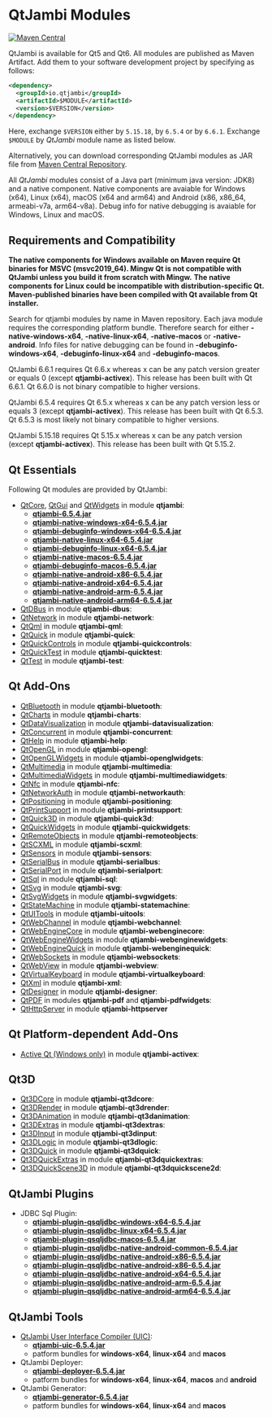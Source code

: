 # QtJambi Modules

[![Maven Central](https://maven-badges.herokuapp.com/maven-central/io.qtjambi/qtjambi/badge.svg)](https://search.maven.org/artifact/io.qtjambi/qtjambi)

QtJambi is available for Qt5 and Qt6. All modules are published as Maven Artifact. Add them to your software development project by specifying as follows:

```xml
<dependency>
  <groupId>io.qtjambi</groupId>
  <artifactId>$MODULE</artifactId>
  <version>$VERSION</version>
</dependency>
```
Here, exchange `$VERSION` either by `5.15.18`, by `6.5.4` or by `6.6.1`. Exchange `$MODULE` by *QtJambi* module name as listed below.

Alternatively, you can download corresponding QtJambi modules as JAR file from [Maven Central Repository](https://search.maven.org/search?q=io.qtjambi).

All *QtJambi* modules consist of a Java part (minimum java version: JDK8) and a native component. 
Native components are avaiable for Windows (x64), Linux (x64), macOS (x64 and arm64) and Android (x86, x86_64, armeabi-v7a, arm64-v8a). 
Debug info for native debugging is avaiable for Windows, Linux and macOS.

## Requirements and Compatibility

**The native components for Windows available on Maven require Qt binaries for MSVC (msvc2019_64). Mingw Qt is not compatible with QtJambi unless you build it from scratch with Mingw.**
**The native components for Linux could be incompatible with distribution-specific Qt. Maven-published binaries have been compiled with Qt available from Qt installer.**

Search for qtjambi modules by name in Maven repository. Each java module requires the corresponding platform bundle. Therefore search for either 
**<module>-native-windows-x64**, **<module>-native-linux-x64**, **<module>-native-macos** or **<module>-native-android**. 
Info files for native debugging can be found in **<module>-debuginfo-windows-x64**, **<module>-debuginfo-linux-x64** and **<module>-debuginfo-macos**.

QtJambi 6.6.1 requires Qt 6.6.x whereas x can be any patch version greater or equals 0 (except **qtjambi-activex**).
This release has been built with Qt 6.6.1. Qt 6.6.0 is not binary compatible to higher versions.

QtJambi 6.5.4 requires Qt 6.5.x whereas x can be any patch version less or equals 3 (except **qtjambi-activex**).
This release has been built with Qt 6.5.3. Qt 6.5.3 is most likely not binary compatible to higher versions.

QtJambi 5.15.18 requires Qt 5.15.x whereas x can be any patch version (except **qtjambi-activex**).
This release has been built with Qt 5.15.2.

## Qt Essentials

Following Qt modules are provided by QtJambi:

* [QtCore](https://doc.qt.io/qt-6/qtcore-index.html), [QtGui](https://doc.qt.io/qt-6/qtgui-index.html) and [QtWidgets](https://doc.qt.io/qt-6/qtwidgets-index.html) in module **qtjambi**:
    * [**qtjambi-6.5.4.jar**](https://search.maven.org/artifact/io.qtjambi/qtjambi/6.5.4/jar)
    * [**qtjambi-native-windows-x64-6.5.4.jar**](https://search.maven.org/artifact/io.qtjambi/qtjambi-native-windows-x64/6.5.4/jar)
    * [**qtjambi-debuginfo-windows-x64-6.5.4.jar**](https://search.maven.org/artifact/io.qtjambi/qtjambi-debuginfo-windows-x64/6.5.4/jar)
    * [**qtjambi-native-linux-x64-6.5.4.jar**](https://search.maven.org/artifact/io.qtjambi/qtjambi-native-linux-x64/6.5.4/jar)
    * [**qtjambi-debuginfo-linux-x64-6.5.4.jar**](https://search.maven.org/artifact/io.qtjambi/qtjambi-debuginfo-linux-x64/6.5.4/jar)
    * [**qtjambi-native-macos-6.5.4.jar**](https://search.maven.org/artifact/io.qtjambi/qtjambi-native-macos/6.5.4/jar)
    * [**qtjambi-debuginfo-macos-6.5.4.jar**](https://search.maven.org/artifact/io.qtjambi/qtjambi-debuginfo-macos/6.5.4/jar)
    * [**qtjambi-native-android-x86-6.5.4.jar**](https://search.maven.org/artifact/io.qtjambi/qtjambi-native-android-x86/6.5.4/jar)
    * [**qtjambi-native-android-x64-6.5.4.jar**](https://search.maven.org/artifact/io.qtjambi/qtjambi-native-android-x64/6.5.4/jar)
    * [**qtjambi-native-android-arm-6.5.4.jar**](https://search.maven.org/artifact/io.qtjambi/qtjambi-native-android-arm/6.5.4/jar)
    * [**qtjambi-native-android-arm64-6.5.4.jar**](https://search.maven.org/artifact/io.qtjambi/qtjambi-native-android-arm64/6.5.4/jar)
* [QtDBus](https://doc.qt.io/qt-6/qtdbus-index.html) in module **qtjambi-dbus**:
* [QtNetwork](https://doc.qt.io/qt-6/qtnetwork-index.html) in module **qtjambi-network**:
* [QtQml](https://doc.qt.io/qt-6/qtqml-index.html) in module **qtjambi-qml**:
* [QtQuick](https://doc.qt.io/qt-6/qtquick-index.html) in module **qtjambi-quick**:
* [QtQuickControls](https://doc.qt.io/qt-6/qtquickcontrols-index.html) in module **qtjambi-quickcontrols**:
* [QtQuickTest](https://doc.qt.io/qt-6/qtquicktest-index.html) in module **qtjambi-quicktest**:
* [QtTest](https://doc.qt.io/qt-6/qttest-index.html) in module **qtjambi-test**:

## Qt Add-Ons

* [QtBluetooth](https://doc.qt.io/qt-6/qtbluetooth-index.html) in module **qtjambi-bluetooth**:
* [QtCharts](https://doc.qt.io/qt-6/qtcharts-index.html) in module **qtjambi-charts**:
* [QtDataVisualization](https://doc.qt.io/qt-6/qtdatavisualization-index.html) in module **qtjambi-datavisualization**:
* [QtConcurrent](https://doc.qt.io/qt-6/qtconcurrent-index.html) in module **qtjambi-concurrent**:
* [QtHelp](https://doc.qt.io/qt-6/qthelp-index.html) in module **qtjambi-help**:
* [QtOpenGL](https://doc.qt.io/qt-6/qtopengl-index.html) in module **qtjambi-opengl**:
* [QtOpenGLWidgets](https://doc.qt.io/qt-6/qtopenglwidgets-module.html) in module **qtjambi-openglwidgets**:
* [QtMultimedia](https://doc.qt.io/qt-6/qtmultimedia-index.html) in module **qtjambi-multimedia**:
* [QtMultimediaWidgets](https://doc.qt.io/qt-6/qtmultimedia-index.html) in module **qtjambi-multimediawidgets**:
* [QtNfc](https://doc.qt.io/qt-6/qtnfc-index.html) in module **qtjambi-nfc**:
* [QtNetworkAuth](https://doc.qt.io/qt-6/qtnetworkauth-index.html) in module **qtjambi-networkauth**:
* [QtPositioning](https://doc.qt.io/qt-6/qtpositioning-index.html) in module **qtjambi-positioning**:
* [QtPrintSupport](https://doc.qt.io/qt-6/qtprintsupport-index.html) in module **qtjambi-printsupport**:
* [QtQuick3D](https://doc.qt.io/qt-6/qtquick3d-index.html) in module **qtjambi-quick3d**:
* [QtQuickWidgets](https://doc.qt.io/qt-6/qtquickwidgets-module.html) in module **qtjambi-quickwidgets**:
* [QtRemoteObjects](https://doc.qt.io/qt-6/qtremoteobjects-module.html) in module **qtjambi-remoteobjects**:
* [QtSCXML](https://doc.qt.io/qt-6/qtscxml-index.html) in module **qtjambi-scxml**:
* [QtSensors](https://doc.qt.io/qt-6/qtsensors-index.html) in module **qtjambi-sensors**:
* [QtSerialBus](https://doc.qt.io/qt-6/qtserialbus-index.html) in module **qtjambi-serialbus**:
* [QtSerialPort](https://doc.qt.io/qt-6/qtserialport-index.html) in module **qtjambi-serialport**:
* [QtSql](https://doc.qt.io/qt-6/qtsql-index.html) in module **qtjambi-sql**:
* [QtSvg](https://doc.qt.io/qt-6/qtsvg-index.html) in module **qtjambi-svg**:
* [QtSvgWidgets](https://doc.qt.io/qt-6/qtsvg-index.html) in module **qtjambi-svgwidgets**:
* [QtStateMachine](https://doc.qt.io/qt-6/qtstatemachine-index.html) in module **qtjambi-statemachine**:
* [QtUITools](https://doc.qt.io/qt-6/qtuitools-index.html) in module **qtjambi-uitools**:
* [QtWebChannel](https://doc.qt.io/qt-6/qtwebchannel-index.html) in module **qtjambi-webchannel**:
* [QtWebEngineCore](https://doc.qt.io/qt-6/qtwebengine-index.html) in module **qtjambi-webenginecore**:
* [QtWebEngineWidgets](https://doc.qt.io/qt-6/qtwebengine-index.html) in module **qtjambi-webenginewidgets**:
* [QtWebEngineQuick](https://doc.qt.io/qt-6/qtwebengine-index.html) in module **qtjambi-webenginequick**:
* [QtWebSockets](https://doc.qt.io/qt-6/qtwebsockets-index.html) in module **qtjambi-websockets**:
* [QtWebView](https://doc.qt.io/qt-6/qtwebview-index.html) in module **qtjambi-webview**:
* [QtVirtualKeyboard](https://doc.qt.io/qt-6/qtvirtualkeyboard-index.html) in module **qtjambi-virtualkeyboard**:
* [QtXml](https://doc.qt.io/qt-6/qtxml-index.html) in module **qtjambi-xml**:
* [QtDesigner](https://doc.qt.io/qt-6/qtdesigner-manual.html) in module **qtjambi-designer**:
* [QtPDF](https://doc.qt.io/qt-6/qtpdf-index.html) in modules **qtjambi-pdf** and **qtjambi-pdfwidgets**:
* [QtHttpServer](https://doc.qt.io/qt-6/qthttpserver-index.html) in module **qtjambi-httpserver**

## Qt Platform-dependent Add-Ons

* [Active Qt (Windows only)](https://doc.qt.io/qt-6/activeqt-manual.html) in module **qtjambi-activex**:

## Qt3D

* [Qt3DCore](https://doc.qt.io/qt-6/qt3d-index.html) in module **qtjambi-qt3dcore**:
* [Qt3DRender](https://doc.qt.io/qt-6/qt3d-index.html) in module **qtjambi-qt3drender**:
* [Qt3DAnimation](https://doc.qt.io/qt-6/qt3d-index.html) in module **qtjambi-qt3danimation**:
* [Qt3DExtras](https://doc.qt.io/qt-6/qt3d-index.html) in module **qtjambi-qt3dextras**:
* [Qt3DInput](https://doc.qt.io/qt-6/qt3d-index.html) in module **qtjambi-qt3dinput**:
* [Qt3DLogic](https://doc.qt.io/qt-6/qt3d-index.html) in module **qtjambi-qt3dlogic**:
* [Qt3DQuick](https://doc.qt.io/qt-6/qt3d-index.html) in module **qtjambi-qt3dquick**:
* [Qt3DQuickExtras](https://doc.qt.io/qt-6/qt3d-index.html) in module **qtjambi-qt3dquickextras**:
* [Qt3DQuickScene3D](https://doc.qt.io/qt-6/qt3d-index.html) in module **qtjambi-qt3dquickscene2d**:

## QtJambi Plugins

* JDBC Sql Plugin:
    * [**qtjambi-plugin-qsqljdbc-windows-x64-6.5.4.jar**](https://search.maven.org/artifact/io.qtjambi/qtjambi-plugin-qsqljdbc-windows-x64/6.5.4/jar)
    * [**qtjambi-plugin-qsqljdbc-linux-x64-6.5.4.jar**](https://search.maven.org/artifact/io.qtjambi/qtjambi-plugin-qsqljdbc-linux-x64/6.5.4/jar)
    * [**qtjambi-plugin-qsqljdbc-macos-6.5.4.jar**](https://search.maven.org/artifact/io.qtjambi/qtjambi-plugin-qsqljdbc-macos/6.5.4/jar)
    * [**qtjambi-plugin-qsqljdbc-native-android-common-6.5.4.jar**](https://search.maven.org/artifact/io.qtjambi/qtjambi-plugin-qsqljdbc-native-android-common/6.5.4/jar)
    * [**qtjambi-plugin-qsqljdbc-native-android-x86-6.5.4.jar**](https://search.maven.org/artifact/io.qtjambi/qtjambi-plugin-qsqljdbc-native-android-x86/6.5.4/jar)
    * [**qtjambi-plugin-qsqljdbc-native-android-x86-6.5.4.jar**](https://search.maven.org/artifact/io.qtjambi/qtjambi-plugin-qsqljdbc-native-android-x86/6.5.4/jar)
    * [**qtjambi-plugin-qsqljdbc-native-android-x64-6.5.4.jar**](https://search.maven.org/artifact/io.qtjambi/qtjambi-plugin-qsqljdbc-native-android-x64/6.5.4/jar)
    * [**qtjambi-plugin-qsqljdbc-native-android-arm-6.5.4.jar**](https://search.maven.org/artifact/io.qtjambi/qtjambi-plugin-qsqljdbc-native-android-arm/6.5.4/jar)
    * [**qtjambi-plugin-qsqljdbc-native-android-arm64-6.5.4.jar**](https://search.maven.org/artifact/io.qtjambi/qtjambi-plugin-qsqljdbc-native-android-arm64/6.5.4/jar)

## QtJambi Tools

* [QtJambi User Interface Compiler (UIC)](https://doc.qt.io/qt-6/designer-using-a-ui-file.html#compile-time-form-processing):
    * [**qtjambi-uic-6.5.4.jar**](https://search.maven.org/artifact/io.qtjambi/qtjambi-uic/6.5.4/jar)
    * patform bundles for **windows-x64**, **linux-x64** and **macos**
* QtJambi Deployer:
    * [**qtjambi-deployer-6.5.4.jar**](https://search.maven.org/artifact/io.qtjambi/qtjambi-deployer/6.5.4/jar)
    * patform bundles for **windows-x64**, **linux-x64**, **macos** and **android**
* QtJambi Generator:
    * [**qtjambi-generator-6.5.4.jar**](https://search.maven.org/artifact/io.qtjambi/qtjambi-generator/6.5.4/jar)
    * patform bundles for **windows-x64**, **linux-x64** and **macos**
